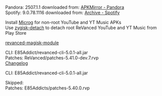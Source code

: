 Pandora: 2507.1.1
downloaded from: [APKMirror - Pandora](https://www.apkmirror.com/apk/pandora/pandora-music-podcasts/pandora-music-podcasts-2507-1-1-release/pandora-music-podcasts-2507-1-1-android-apk-download/)  
Spotify: 9.0.78.1116
downloaded from: [Archive - Spotify](https://archive.org/download/e85-apks/apks/com.spotify.music)  

Install [Microg](https://github.com/ReVanced/GmsCore/releases) for non-root YouTube and YT Music APKs  
Use [zygisk-detach](https://github.com/j-hc/zygisk-detach) to detach root ReVanced YouTube and YT Music from Play Store  

[revanced-magisk-module](https://github.com/E85Addicts/revanced-magisk-module)
  
CLI: E85Addict/revanced-cli-5.0.1-all.jar  
Patches: ReVanced/patches-5.41.0-dev.7.rvp  
[Changelog](https://github.com/ReVanced/revanced-patches/releases/tag/v5.41.0-dev.7)

CLI: E85Addict/revanced-cli-5.0.1-all.jar    

Skipped:  
Patches: E85Addicts/patches-5.40.0.rvp          
